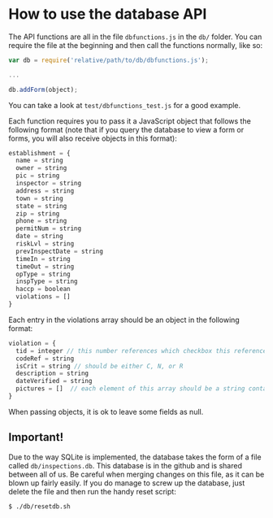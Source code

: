 # How to use the database API  

The API functions are all in the file `dbfunctions.js` in the `db/` folder. You can require the file at the beginning and then call the functions normally, like so:

```javascript
var db = require('relative/path/to/db/dbfunctions.js');

...

db.addForm(object);
```  
You can take a look at `test/dbfunctions_test.js` for a good example.

Each function requires you to pass it a JavaScript object that follows the following format
(note that if you query the database to view a form or forms, you will also receive objects in this format):

```javascript
establishment = {
  name = string
  owner = string
  pic = string
  inspector = string
  address = string
  town = string
  state = string
  zip = string
  phone = string
  permitNum = string
  date = string
  riskLvl = string
  prevInspectDate = string
  timeIn = string
  timeOut = string
  opType = string
  inspType = string
  haccp = boolean
  violations = []
}
```  

Each entry in the violations array should be an object in the following format:  
```javascript
violation = {
  tid = integer // this number references which checkbox this references
  codeRef = string
  isCrit = string // should be either C, N, or R
  description = string
  dateVerified = string
  pictures = []  // each element of this array should be a string containing a filepath
}
```  
When passing objects, it is ok to leave some fields as null.  

## Important!  
Due to the way SQLite is implemented, the database takes the form of a file called `db/inspections.db`. This database is in the github and is shared between all of us.  Be careful when merging changes on this file, as it can be blown up fairly easily.  If you do manage to screw up the database, just delete the file and then run the handy reset script:  
```bash
$ ./db/resetdb.sh
```
